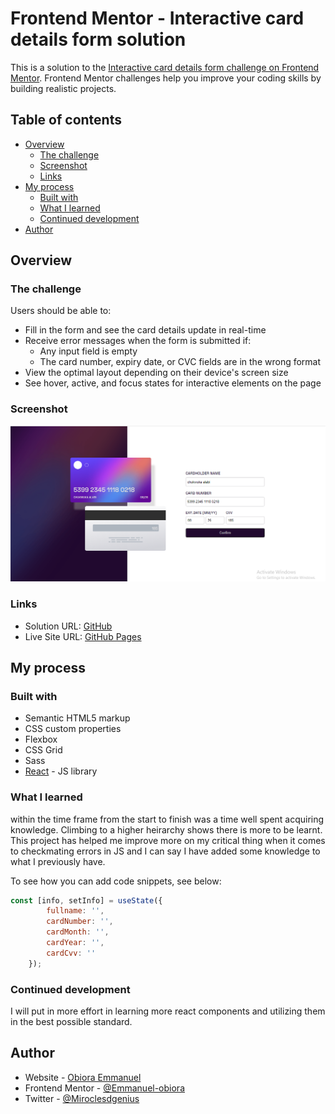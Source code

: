 # Frontend Mentor - Interactive card details form solution

This is a solution to the [Interactive card details form challenge on Frontend Mentor](https://www.frontendmentor.io/challenges/interactive-card-details-form-XpS8cKZDWw). Frontend Mentor challenges help you improve your coding skills by building realistic projects.

## Table of contents

- [Overview](#overview)
  - [The challenge](#the-challenge)
  - [Screenshot](#screenshot)
  - [Links](#links)
- [My process](#my-process)
  - [Built with](#built-with)
  - [What I learned](#what-i-learned)
  - [Continued development](#continued-development)
- [Author](#author)

## Overview

### The challenge

Users should be able to:

- Fill in the form and see the card details update in real-time
- Receive error messages when the form is submitted if:
  - Any input field is empty
  - The card number, expiry date, or CVC fields are in the wrong format
- View the optimal layout depending on their device's screen size
- See hover, active, and focus states for interactive elements on the page

### Screenshot

![Desktop](./src/images/desktop.png)

### Links

- Solution URL: [GitHub](https://github.com/Emmanuel-obiora/interactive-card)
- Live Site URL: [GitHub Pages](https://emmanuel-obiora.github.io/interactive-card)

## My process

### Built with

- Semantic HTML5 markup
- CSS custom properties
- Flexbox
- CSS Grid
- Sass
- [React](https://reactjs.org/) - JS library

### What I learned

within the time frame from the start to finish was a time well spent acquiring knowledge. Climbing to a higher heirarchy shows there is more to be learnt. This project has helped me improve more on my critical thing when it comes to checkmating errors in JS and I can say I have added some knowledge to what I previously have.

To see how you can add code snippets, see below:

```js
const [info, setInfo] = useState({
        fullname: '',
        cardNumber: '',
        cardMonth: '',
        cardYear: '',
        cardCvv: ''
    });
```

### Continued development

I will put in more effort in learning more react components and utilizing them in the best possible standard.

## Author

- Website - [Obiora Emmanuel](https://emmanuel-obiora.github.io/portfolio-about-me-/web-content)
- Frontend Mentor - [@Emmanuel-obiora](https://www.frontendmentor.io/profile/Emmanuel-obiora)
- Twitter - [@Miroclesdgenius](https://twitter.com/Miroclesdgenius)
